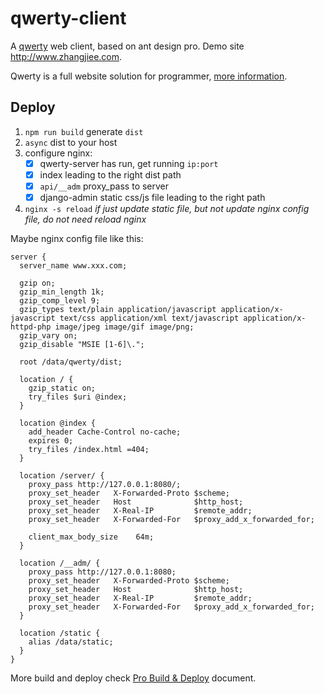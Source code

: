 # qwerty-client

A [qwerty](https://github.com/zhangjie2012/qwerty) web client, based on ant design pro. Demo site <http://www.zhangjiee.com>.

Qwerty is a full website solution for programmer, [more information](https://github.com/zhangjie2012/qwerty).

## Deploy

1. `npm run build` generate `dist`
2. `async` dist to your host
3. configure nginx:
    + [x] qwerty-server has run, get running `ip:port`
    + [x] index leading to the right dist path
    + [x] `api/__adm` proxy_pass to server
    + [x] django-admin static css/js file leading to the right path
4. `nginx -s reload` _if just update static file, but not update nginx config file, do not need reload nginx_

Maybe nginx config file like this:

``` nginx
server {
  server_name www.xxx.com;

  gzip on;
  gzip_min_length 1k;
  gzip_comp_level 9;
  gzip_types text/plain application/javascript application/x-javascript text/css application/xml text/javascript application/x-httpd-php image/jpeg image/gif image/png;
  gzip_vary on;
  gzip_disable "MSIE [1-6]\.";

  root /data/qwerty/dist;

  location / {
    gzip_static on;
    try_files $uri @index;
  }

  location @index {
    add_header Cache-Control no-cache;
    expires 0;
    try_files /index.html =404;
  }

  location /server/ {
    proxy_pass http://127.0.0.1:8080/;
    proxy_set_header   X-Forwarded-Proto $scheme;
    proxy_set_header   Host              $http_host;
    proxy_set_header   X-Real-IP         $remote_addr;
    proxy_set_header   X-Forwarded-For   $proxy_add_x_forwarded_for;

    client_max_body_size    64m;
  }

  location /__adm/ {
    proxy_pass http://127.0.0.1:8080;
    proxy_set_header   X-Forwarded-Proto $scheme;
    proxy_set_header   Host              $http_host;
    proxy_set_header   X-Real-IP         $remote_addr;
    proxy_set_header   X-Forwarded-For   $proxy_add_x_forwarded_for;
  }

  location /static {
    alias /data/static;
  }
}
```

More build and deploy check [Pro Build & Deploy](https://pro.ant.design/docs/deploy) document.
